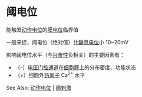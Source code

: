 # 阈电位

能触发[动作电位](动作电位.md)的[膜电位](膜电位.md)临界值

一般来捉，阈电位（绝对值）比[静息电位](静息电位.md)小 10~20mV 

影响阈电位水平（与[兴奋性](兴奋性.md)负相关）的主要因素有：
- （-）[电压门控通道](电压门控通道.md)在[细胞膜](细胞膜.md)上的分布密度、功能状态
- （+）细胞外[钙离子](钙离子.md) Ca<sup>2+</sup> 水平

See Also: [动作电位](动作电位.md) | [阈刺激](阈刺激.md)
